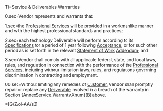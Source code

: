 Ti=Service & Deliverables Warranties

0.sec=Vendor represents and warrants that:

1.sec=the <a href='#Def.Professional_Service.sec' class='definedterm'>Professional Services</a> will be provided in a workmanlike manner and with the highest professional standards and practices;

2.sec=each technology <a href='#Def.Deliverable.sec' class='definedterm'>Deliverable</a> will perform according to its <a href='#Def.Specification.sec' class='definedterm'>Specifications</a> for a period of 1 year following <a href='#Def.Acceptance.sec' class='definedterm'>Acceptance</a>, or for such other period as is set forth in the relevant <a href='#Def.Statement_of_Work.sec' class='definedterm'>Statement of Work</a> <a href='#Def.Addendum.sec' class='definedterm'>Addendum</a>; and

3.sec=Vendor shall comply with all applicable federal, state, and local laws, rules, and regulation in connection with the performance of the <a href='#Def.Professional_Service.sec' class='definedterm'>Professional Services</a>, including without limitation laws, rules, and regulations governing discrimination in contracting and employment.

00.sec=Without limiting any remedies of <a href='#Def.Customer.sec' class='definedterm'>Customer</a>, Vendor shall promptly repair or replace any <a href='#Def.Deliverable.sec' class='definedterm'>Deliverable</a> involved in a breach of the warranty in Section {AnnexService.Warranty.Xnum}(B) above.

=[G/Z/ol-AA/s3]

